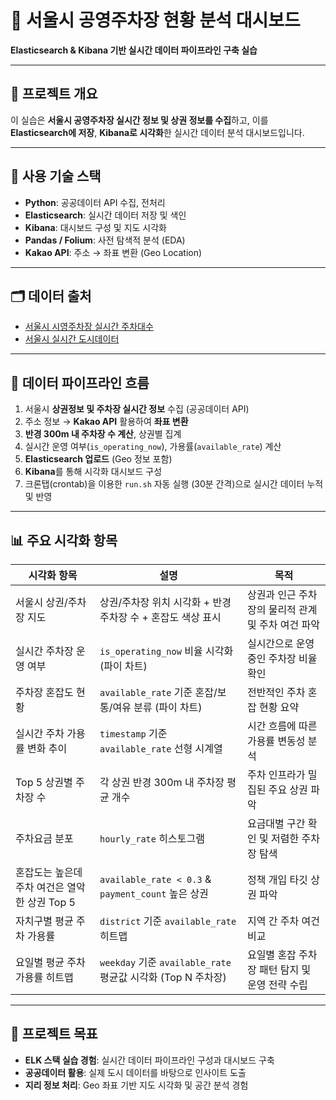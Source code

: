 # 🚗 서울시 공영주차장 현황 분석 대시보드

**Elasticsearch & Kibana 기반 실시간 데이터 파이프라인 구축 실습**  

---

## 📌 프로젝트 개요

이 실습은 **서울시 공영주차장 실시간 정보 및 상권 정보를 수집**하고, 이를 **Elasticsearch에 저장**, **Kibana로 시각화**한 실시간 데이터 분석 대시보드입니다.  

---

## 🧰 사용 기술 스택

- **Python**: 공공데이터 API 수집, 전처리
- **Elasticsearch**: 실시간 데이터 저장 및 색인
- **Kibana**: 대시보드 구성 및 지도 시각화
- **Pandas / Folium**: 사전 탐색적 분석 (EDA)
- **Kakao API**: 주소 → 좌표 변환 (Geo Location)

---

## 🗂 데이터 출처

- [서울시 시영주차장 실시간 주차대수](https://data.seoul.go.kr/dataList/OA-21709/S/1/datasetView.do)
- [서울시 실시간 도시데이터](https://data.seoul.go.kr/dataList/OA-21285/F/1/datasetView.do)

---

## 🔄 데이터 파이프라인 흐름

1. 서울시 **상권정보 및 주차장 실시간 정보** 수집 (공공데이터 API)
2. 주소 정보 → **Kakao API** 활용하여 **좌표 변환**
3. **반경 300m 내 주차장 수 계산**, 상권별 집계
4. 실시간 운영 여부(`is_operating_now`), 가용률(`available_rate`) 계산
5. **Elasticsearch 업로드** (Geo 정보 포함)
6. **Kibana**를 통해 시각화 대시보드 구성  
7. 크론탭(crontab)을 이용한 `run.sh` 자동 실행 (30분 간격)으로 실시간 데이터 누적 및 반영

---

## 📊 주요 시각화 항목

| 시각화 항목                          | 설명                                                | 목적                            |
| ------------------------------- | ------------------------------------------------- | ----------------------------- |
| 서울시 상권/주차장 지도                | 상권/주차장 위치 시각화 + 반경 주차장 수 + 혼잡도 색상 표시              | 상권과 인근 주차장의 물리적 관계 및 주차 여건 파악 |
| 실시간 주차장 운영 여부                | `is_operating_now` 비율 시각화 (파이 차트)                 | 실시간으로 운영 중인 주차장 비율 확인         |
| 주차장 혼잡도 현황                   | `available_rate` 기준 혼잡/보통/여유 분류 (파이 차트)           | 전반적인 주차 혼잡 현황 요약              |
| 실시간 주차 가용률 변화 추이             | `timestamp` 기준 `available_rate` 선형 시계열            | 시간 흐름에 따른 가용률 변동성 분석          |
| Top 5 상권별 주차장 수              | 각 상권 반경 300m 내 주차장 평균 개수                          | 주차 인프라가 밀집된 주요 상권 파악          |
| 주차요금 분포                      | `hourly_rate` 히스토그램                               | 요금대별 구간 확인 및 저렴한 주차장 탐색       |
| 혼잡도는 높은데 주차 여건은 열악한 상권 Top 5 | `available_rate < 0.3` & `payment_count` 높은 상권    | 정책 개입 타깃 상권 파악                |
| 자치구별 평균 주차 가용률               | `district` 기준 `available_rate` 히트맵                | 지역 간 주차 여건 비교                 |
| 요일별 평균 주차 가용률 히트맵       | `weekday` 기준 `available_rate` 평균값 시각화 (Top N 주차장) | 요일별 혼잡 주차장 패턴 탐지 및 운영 전략 수립   |

---

## 🎯 프로젝트 목표

- **ELK 스택 실습 경험**: 실시간 데이터 파이프라인 구성과 대시보드 구축
- **공공데이터 활용**: 실제 도시 데이터를 바탕으로 인사이트 도출
- **지리 정보 처리**: Geo 좌표 기반 지도 시각화 및 공간 분석 경험

